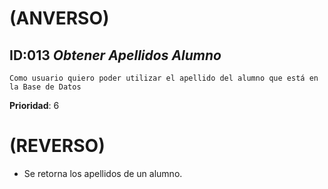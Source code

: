 
# (ANVERSO)

## **ID**:013        *Obtener Apellidos Alumno*

`Como usuario quiero poder utilizar el apellido del alumno que está en la Base de Datos`

**Prioridad**: 6

# (REVERSO)

 * Se retorna los apellidos de un alumno.
